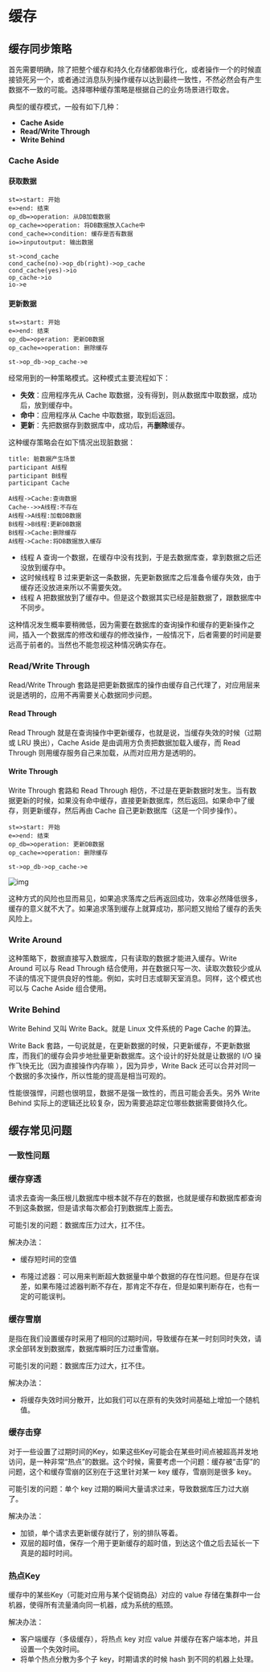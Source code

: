 # 缓存

## 缓存同步策略

首先需要明确，除了把整个缓存和持久化存储都做串行化，或者操作一个的时候直接锁死另一个，或者通过消息队列操作缓存以达到最终一致性，不然必然会有产生数据不一致的可能。选择哪种缓存策略是根据自己的业务场景进行取舍。

典型的缓存模式，一般有如下几种：

- **Cache Aside**
- **Read/Write Through**
- **Write Behind**

### Cache Aside

#### 获取数据

```flow
st=>start: 开始
e=>end: 结束
op_db=>operation: 从DB加载数据
op_cache=>operation: 将DB数据放入Cache中
cond_cache=>condition: 缓存是否有数据
io=>inputoutput: 输出数据

st->cond_cache
cond_cache(no)->op_db(right)->op_cache
cond_cache(yes)->io
op_cache->io
io->e
```

#### 更新数据

```flow
st=>start: 开始
e=>end: 结束
op_db=>operation: 更新DB数据
op_cache=>operation: 删除缓存

st->op_db->op_cache->e
```



经常用到的一种策略模式。这种模式主要流程如下：

- **失效**：应用程序先从 Cache 取数据，没有得到，则从数据库中取数据，成功后，放到缓存中。
- **命中**：应用程序从 Cache 中取数据，取到后返回。
- **更新**：先把数据存到数据库中，成功后，再**删除**缓存。

这种缓存策略会在如下情况出现脏数据：

```sequence
title: 脏数据产生场景
participant A线程
participant B线程
participant Cache

A线程->Cache:查询数据
Cache-->>A线程:不存在
A线程->A线程:加载DB数据
B线程->B线程:更新DB数据
B线程->Cache:删除缓存
A线程->Cache:将DB数据放入缓存
```



- 线程 A 查询一个数据，在缓存中没有找到，于是去数据库查，拿到数据之后还没放到缓存中。
- 这时候线程 B 过来更新这一条数据，先更新数据库之后准备令缓存失效，由于缓存还没放进来所以不需要失效。
- 线程 A 把数据放到了缓存中。但是这个数据其实已经是脏数据了，跟数据库中不同步。

这种情况发生概率要稍微低，因为需要在数据库的查询操作和缓存的更新操作之间，插入一个数据库的修改和缓存的修改操作，一般情况下，后者需要的时间是要远高于前者的。当然也不能忽视这种情况确实存在。

### Read/Write Through

Read/Write Through 套路是把更新数据库的操作由缓存自己代理了，对应用层来说是透明的，应用不再需要关心数据同步问题。

#### Read Through

Read Through 就是在查询操作中更新缓存，也就是说，当缓存失效的时候（过期或 LRU 换出），Cache Aside 是由调用方负责把数据加载入缓存，而 Read Through 则用缓存服务自己来加载，从而对应用方是透明的。

#### Write Through

Write Through 套路和 Read Through 相仿，不过是在更新数据时发生。当有数据更新的时候，如果没有命中缓存，直接更新数据库，然后返回。如果命中了缓存，则更新缓存，然后再由 Cache 自己更新数据库（这是一个同步操作）。

```flow
st=>start: 开始
e=>end: 结束
op_db=>operation: 更新DB数据
op_cache=>operation: 删除缓存

st->op_db->op_cache->e
```



![img](CacheCommon.assets/v2-4e09f2b59a672829b43d35973b76f6ac_1440w.jpg)



这种方式的风险也显而易见，如果追求落库之后再返回成功，效率必然降低很多，缓存的意义就不大了。如果追求落到缓存上就算成功，那问题又抛给了缓存的丢失风险上。

### Write Around

这种策略下，数据直接写入数据库，只有读取的数据才能进入缓存。Write Around 可以与 Read Through 结合使用，并在数据只写一次、读取次数较少或从不读的情况下提供良好的性能。例如，实时日志或聊天室消息。同样，这个模式也可以与 Cache Aside 组合使用。

### Write Behind

Write Behind 又叫 Write Back。就是 Linux 文件系统的 Page Cache 的算法。

Write Back 套路，一句说就是，在更新数据的时候，只更新缓存，不更新数据库，而我们的缓存会异步地批量更新数据库。这个设计的好处就是让数据的 I/O 操作飞快无比（因为直接操作内存嘛 ），因为异步，Write Back 还可以合并对同一个数据的多次操作，所以性能的提高是相当可观的。

性能很强悍，问题也很明显，数据不是强一致性的，而且可能会丢失。另外 Write Behind 实际上的逻辑还比较复杂，因为需要追踪定位哪些数据需要做持久化。

## 缓存常见问题

### 一致性问题



### 缓存穿透

请求去查询一条压根儿数据库中根本就不存在的数据，也就是缓存和数据库都查询不到这条数据，但是请求每次都会打到数据库上面去。

可能引发的问题：数据库压力过大，扛不住。

解决办法：

- 缓存短时间的空值

- 布隆过滤器：可以用来判断超大数据量中单个数据的存在性问题。但是存在误差，如果布隆过滤器判断不存在，那肯定不存在，但是如果判断存在，也有一定的可能误判。

### 缓存雪崩

是指在我们设置缓存时采用了相同的过期时间，导致缓存在某一时刻同时失效，请求全部转发到数据库，数据库瞬时压力过重雪崩。

可能引发的问题：数据库压力过大，扛不住。

解决办法：

- 将缓存失效时间分散开，比如我们可以在原有的失效时间基础上增加一个随机值。

### 缓存击穿

对于一些设置了过期时间的Key，如果这些Key可能会在某些时间点被超高并发地访问，是一种非常“热点”的数据。这个时候，需要考虑一个问题：缓存被“击穿”的问题，这个和缓存雪崩的区别在于这里针对某一 key 缓存，雪崩则是很多 key。

可能引发的问题：单个 key 过期的瞬间大量请求过来，导致数据库压力过大崩了。

解决办法：

- 加锁，单个请求去更新缓存就行了，别的排队等着。
- 双层的超时值，保存一个用于更新缓存的超时值，到达这个值之后去延长一下真是的超时时间。

### 热点Key

缓存中的某些Key（可能对应用与某个促销商品）对应的 value 存储在集群中一台机器，使得所有流量涌向同一机器，成为系统的瓶颈。

解决办法：

- 客户端缓存（多级缓存），将热点 key 对应 value 并缓存在客户端本地，并且设置一个失效时间。
- 将单个热点分散为多个子 key，时期请求的时候 hash 到不同的机器上处理。





















